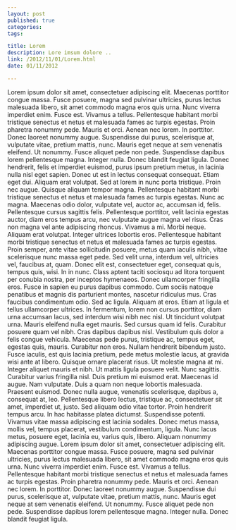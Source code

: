 ```yaml
---
layout: post
published: true
categories: 
tags: 

title: Lorem
description: Lore imsum dolore ..
link: /2012/11/01/Lorem.html
date: 01/11/2012

---
```


Lorem ipsum dolor sit amet, consectetuer adipiscing elit. Maecenas porttitor congue massa. Fusce posuere, magna sed pulvinar ultricies, purus lectus malesuada libero, sit amet commodo magna eros quis urna. Nunc viverra imperdiet enim. Fusce est. Vivamus a tellus. Pellentesque habitant morbi tristique senectus et netus et malesuada fames ac turpis egestas. Proin pharetra nonummy pede. Mauris et orci. Aenean nec lorem.
In porttitor. Donec laoreet nonummy augue. Suspendisse dui purus, scelerisque at, vulputate vitae, pretium mattis, nunc. Mauris eget neque at sem venenatis eleifend. Ut nonummy. Fusce aliquet pede non pede. Suspendisse dapibus lorem pellentesque magna. Integer nulla. Donec blandit feugiat ligula. Donec hendrerit, felis et imperdiet euismod, purus ipsum pretium metus, in lacinia nulla nisl eget sapien.
Donec ut est in lectus consequat consequat. Etiam eget dui. Aliquam erat volutpat. Sed at lorem in nunc porta tristique. Proin nec augue. Quisque aliquam tempor magna. Pellentesque habitant morbi tristique senectus et netus et malesuada fames ac turpis egestas. Nunc ac magna. Maecenas odio dolor, vulputate vel, auctor ac, accumsan id, felis. Pellentesque cursus sagittis felis.
Pellentesque porttitor, velit lacinia egestas auctor, diam eros tempus arcu, nec vulputate augue magna vel risus. Cras non magna vel ante adipiscing rhoncus. Vivamus a mi. Morbi neque. Aliquam erat volutpat. Integer ultrices lobortis eros. Pellentesque habitant morbi tristique senectus et netus et malesuada fames ac turpis egestas. Proin semper, ante vitae sollicitudin posuere, metus quam iaculis nibh, vitae scelerisque nunc massa eget pede. Sed velit urna, interdum vel, ultricies vel, faucibus at, quam. Donec elit est, consectetuer eget, consequat quis, tempus quis, wisi.
In in nunc. Class aptent taciti sociosqu ad litora torquent per conubia nostra, per inceptos hymenaeos. Donec ullamcorper fringilla eros. Fusce in sapien eu purus dapibus commodo. Cum sociis natoque penatibus et magnis dis parturient montes, nascetur ridiculus mus. Cras faucibus condimentum odio. Sed ac ligula. Aliquam at eros. Etiam at ligula et tellus ullamcorper ultrices. In fermentum, lorem non cursus porttitor, diam urna accumsan lacus, sed interdum wisi nibh nec nisl.
Ut tincidunt volutpat urna. Mauris eleifend nulla eget mauris. Sed cursus quam id felis. Curabitur posuere quam vel nibh. Cras dapibus dapibus nisl. Vestibulum quis dolor a felis congue vehicula. Maecenas pede purus, tristique ac, tempus eget, egestas quis, mauris. Curabitur non eros. Nullam hendrerit bibendum justo. Fusce iaculis, est quis lacinia pretium, pede metus molestie lacus, at gravida wisi ante at libero.
Quisque ornare placerat risus. Ut molestie magna at mi. Integer aliquet mauris et nibh. Ut mattis ligula posuere velit. Nunc sagittis. Curabitur varius fringilla nisl. Duis pretium mi euismod erat. Maecenas id augue. Nam vulputate. Duis a quam non neque lobortis malesuada.
Praesent euismod. Donec nulla augue, venenatis scelerisque, dapibus a, consequat at, leo. Pellentesque libero lectus, tristique ac, consectetuer sit amet, imperdiet ut, justo. Sed aliquam odio vitae tortor. Proin hendrerit tempus arcu. In hac habitasse platea dictumst. Suspendisse potenti. Vivamus vitae massa adipiscing est lacinia sodales. Donec metus massa, mollis vel, tempus placerat, vestibulum condimentum, ligula. Nunc lacus metus, posuere eget, lacinia eu, varius quis, libero.
Aliquam nonummy adipiscing augue. Lorem ipsum dolor sit amet, consectetuer adipiscing elit. Maecenas porttitor congue massa. Fusce posuere, magna sed pulvinar ultricies, purus lectus malesuada libero, sit amet commodo magna eros quis urna. Nunc viverra imperdiet enim. Fusce est. Vivamus a tellus. Pellentesque habitant morbi tristique senectus et netus et malesuada fames ac turpis egestas. Proin pharetra nonummy pede. Mauris et orci.
Aenean nec lorem. In porttitor. Donec laoreet nonummy augue. Suspendisse dui purus, scelerisque at, vulputate vitae, pretium mattis, nunc. Mauris eget neque at sem venenatis eleifend. Ut nonummy. Fusce aliquet pede non pede. Suspendisse dapibus lorem pellentesque magna. Integer nulla. Donec blandit feugiat ligula.